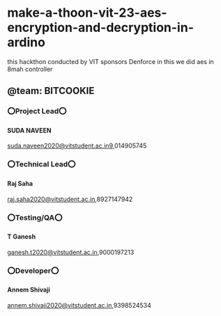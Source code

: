 # make-a-thoon-vit-23-aes-encryption-and-decryption-in-ardino
this hackthon conducted by VIT sponsors Denforce in this we did aes in 8mah controller

## @team: BITCOOKIE
### ⭕Project Lead⭕
#### SUDA NAVEEN
suda.naveen2020@vitstudent.ac.in9,014905745
### ⭕Technical Lead⭕
#### Raj Saha
raj.saha2020@vitstudent.ac.in,8927147942
### ⭕Testing/QA⭕
#### T Ganesh
ganesh.t2020@vitstudent.ac.in,9000197213
### ⭕Developer⭕
#### Annem Shivaji
annem.shivaji2020@vitstudent.ac.in,9398524534

